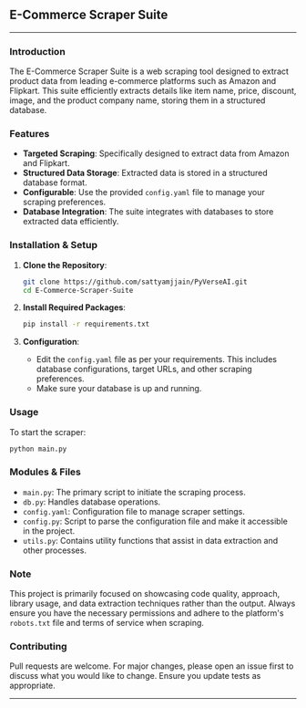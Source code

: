
## E-Commerce Scraper Suite

---

### Introduction

The E-Commerce Scraper Suite is a web scraping tool designed to extract product data from leading e-commerce platforms such as Amazon and Flipkart. This suite efficiently extracts details like item name, price, discount, image, and the product company name, storing them in a structured database.

### Features

- **Targeted Scraping**: Specifically designed to extract data from Amazon and Flipkart.
- **Structured Data Storage**: Extracted data is stored in a structured database format.
- **Configurable**: Use the provided `config.yaml` file to manage your scraping preferences.
- **Database Integration**: The suite integrates with databases to store extracted data efficiently.

### Installation & Setup

1. **Clone the Repository**:
    ```bash
    git clone https://github.com/sattyamjjain/PyVerseAI.git
    cd E-Commerce-Scraper-Suite
    ```

2. **Install Required Packages**:
    ```bash
    pip install -r requirements.txt
    ```

3. **Configuration**:
    - Edit the `config.yaml` file as per your requirements. This includes database configurations, target URLs, and other scraping preferences.
    - Make sure your database is up and running.

### Usage

To start the scraper:

```bash
python main.py
```

### Modules & Files

- `main.py`: The primary script to initiate the scraping process.
- `db.py`: Handles database operations.
- `config.yaml`: Configuration file to manage scraper settings.
- `config.py`: Script to parse the configuration file and make it accessible in the project.
- `utils.py`: Contains utility functions that assist in data extraction and other processes.

### Note

This project is primarily focused on showcasing code quality, approach, library usage, and data extraction techniques rather than the output. Always ensure you have the necessary permissions and adhere to the platform's `robots.txt` file and terms of service when scraping.

### Contributing

Pull requests are welcome. For major changes, please open an issue first to discuss what you would like to change. Ensure you update tests as appropriate.

---